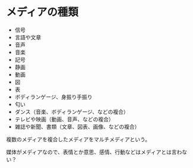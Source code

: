 # メディアの種類

- 信号
- 言語や文章
- 音声
- 音楽
- 記号
- 静画
- 動画
- 図
- 表
- ボディランゲージ、身振り手振り
- 匂い
- ダンス（音楽、ボディランゲージ、などの複合）
- テレビや映画（動画、音声、などの複合）
- 雑誌や新聞、書類（文章、図表、画像、などの複合）

複数のメディアを複合したメディアをマルチメディアという。

媒体がメディアなので、表情とか意思、感情、行動などはメディアとは言わない？
